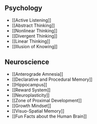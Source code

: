 ## Psychology
- [[Active Listening]]
- [[Abstract Thinking]]
- [[Nonlinear Thinking]]
- [[Divergent Thinking]]
- [[Linear Thinking]]
- [[Illusion of Knowing]]

## Neuroscience
- [[Anterograde Amnesia]]
- [[Declarative and Procedural Memory]]
- [[Hippocampus]]
- [[Reward System]]
- [[Neuroplasticity]]
- [[Zone of Proximal Development]]
- [[Growth Mindset]]
- [[Visuo-Spatial Memory]]
- [[Fun Facts about the Human Brain]]